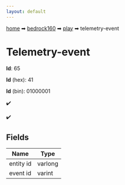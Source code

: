 ```yaml
---
layout: default
---
```


[home](/) ➡ [bedrock160](/protocol/bedrock160) ➡ [play](/protocol/bedrock160/play) ➡ telemetry-event

# Telemetry-event

**Id**: 65

**Id** (hex): 41

**Id** (bin): 01000001

✔️

✔️

## Fields

Name | Type
---|---
entity id | varlong
event id | varint

